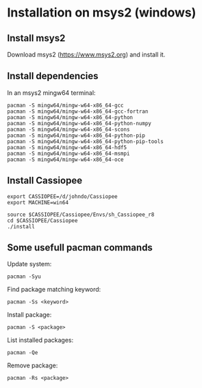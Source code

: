 # Installation on msys2 (windows)

## Install msys2
Download msys2 (https://www.msys2.org)
and install it.

## Install dependencies
In an msys2 mingw64 terminal:
```shell
pacman -S mingw64/mingw-w64-x86_64-gcc
pacman -S mingw64/mingw-w64-x86_64-gcc-fortran
pacman -S mingw64/mingw-w64-x86_64-python
pacman -S mingw64/mingw-w64-x86_64-python-numpy
pacman -S mingw64/mingw-w64-x86_64-scons
pacman -S mingw64/mingw-w64-x86_64-python-pip
pacman -S mingw64/mingw-w64-x86_64-python-pip-tools
pacman -S mingw64/mingw-w64-x86_64-hdf5
pacman -S mingw64/mingw-w64-x86_64-msmpi
pacman -S mingw64/mingw-w64-x86_64-oce
```

## Install Cassiopee
```shell
export CASSIOPEE=/d/johndo/Cassiopee
export MACHINE=win64
    
source $CASSIOPEE/Cassiopee/Envs/sh_Cassiopee_r8
cd $CASSIOPEE/Cassiopee
./install
```

## Some usefull pacman commands

Update system:
```shell
pacman -Syu
```

Find package matching keyword:
```shell
pacman -Ss <keyword>
```

Install package:
```shell
pacman -S <package>
```

List installed packages:
```shell
pacman -Qe
```

Remove package:
```shell
pacman -Rs <package>
```